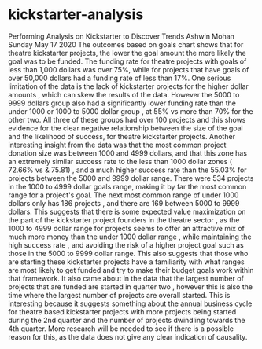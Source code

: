 # kickstarter-analysis
Performing Analysis on Kickstarter to Discover Trends
Ashwin Mohan 
Sunday May 17 2020
The outcomes based on goals chart shows that for theatre kickstarter projects,  the lower the goal amount the more likely the goal was to be funded. The funding rate for theatre projects with goals of less than 1,000 dollars was over 75%, while for projects that have goals of over 50,000 dollars had a funding rate of less than 17%. One serious limitation of the data is the lack of kickstarter projects for the higher dollar amounts , which can skew the results of the data. However the 5000 to 9999 dollars group also had a significantly lower funding rate than the under 1000 or 1000 to 5000 dollar group , at 55% vs more than 70% for the other two. All three of these groups had over 100 projects and this shows evidence for the clear negative relationship between the size of the goal and the likelihood of success, for theatre kickstarter projects. 
	Another interesting insight from the data was that the most common project donation size was between 1000 and 4999 dollars, and that this zone has an extremely similar success rate to the less than 1000 dollar zones ( 72.66% vs & 75.81) , and a much higher success rate than the  55.03% for projects between the 5000 and 9999 dollar range. There were 534 projects in the 1000 to 4999 dollar goals range, making it by far the most common range for a project's goal. The next most common range of under 1000 dollars only has 186 projects , and there are 169 between 5000 to 9999 dollars. This suggests that there is some expected value maximization on the part of the kickstarter project founders in the theatre sector , as the 1000 to 4999 dollar range for projects seems to offer an attractive mix of much more money than the under 1000 dollar range , while maintaining the high success rate , and avoiding the risk of a higher project goal such as those in the 5000 to 9999 dollar range. This also suggests that those who are starting these kickstarter projects have a familiarity with what ranges are most likely to get funded and try to make their budget goals work within that framework.
	It also came about in the data that the largest number of projects that are funded are started in quarter two , however this is also the time where the largest number of projects are overall started. This is interesting because it suggests something about the annual business cycle for theatre based kickstarter projects with more projects being started during the 2nd quarter and the number of projects dwindling towards the 4th quarter. More research will be needed to see if there is a possible reason for this, as the data does not give any clear indication of causality.



